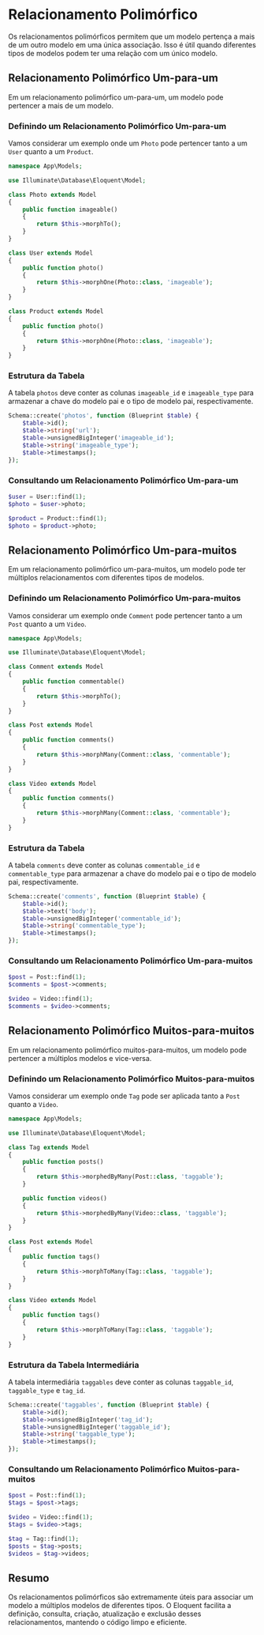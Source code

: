 # Relacionamento Polimórfico

Os relacionamentos polimórficos permitem que um modelo pertença a mais de um outro modelo em uma única associação. Isso é útil quando diferentes tipos de modelos podem ter uma relação com um único modelo.

## Relacionamento Polimórfico Um-para-um

Em um relacionamento polimórfico um-para-um, um modelo pode pertencer a mais de um modelo.

### Definindo um Relacionamento Polimórfico Um-para-um

Vamos considerar um exemplo onde um `Photo` pode pertencer tanto a um `User` quanto a um `Product`.

```php
namespace App\Models;

use Illuminate\Database\Eloquent\Model;

class Photo extends Model
{
    public function imageable()
    {
        return $this->morphTo();
    }
}

class User extends Model
{
    public function photo()
    {
        return $this->morphOne(Photo::class, 'imageable');
    }
}

class Product extends Model
{
    public function photo()
    {
        return $this->morphOne(Photo::class, 'imageable');
    }
}
```

### Estrutura da Tabela

A tabela `photos` deve conter as colunas `imageable_id` e `imageable_type` para armazenar a chave do modelo pai e o tipo de modelo pai, respectivamente.

```php
Schema::create('photos', function (Blueprint $table) {
    $table->id();
    $table->string('url');
    $table->unsignedBigInteger('imageable_id');
    $table->string('imageable_type');
    $table->timestamps();
});
```

### Consultando um Relacionamento Polimórfico Um-para-um

```php
$user = User::find(1);
$photo = $user->photo;

$product = Product::find(1);
$photo = $product->photo;
```

## Relacionamento Polimórfico Um-para-muitos

Em um relacionamento polimórfico um-para-muitos, um modelo pode ter múltiplos relacionamentos com diferentes tipos de modelos.

### Definindo um Relacionamento Polimórfico Um-para-muitos

Vamos considerar um exemplo onde `Comment` pode pertencer tanto a um `Post` quanto a um `Video`.

```php
namespace App\Models;

use Illuminate\Database\Eloquent\Model;

class Comment extends Model
{
    public function commentable()
    {
        return $this->morphTo();
    }
}

class Post extends Model
{
    public function comments()
    {
        return $this->morphMany(Comment::class, 'commentable');
    }
}

class Video extends Model
{
    public function comments()
    {
        return $this->morphMany(Comment::class, 'commentable');
    }
}
```

### Estrutura da Tabela

A tabela `comments` deve conter as colunas `commentable_id` e `commentable_type` para armazenar a chave do modelo pai e o tipo de modelo pai, respectivamente.

```php
Schema::create('comments', function (Blueprint $table) {
    $table->id();
    $table->text('body');
    $table->unsignedBigInteger('commentable_id');
    $table->string('commentable_type');
    $table->timestamps();
});
```

### Consultando um Relacionamento Polimórfico Um-para-muitos

```php
$post = Post::find(1);
$comments = $post->comments;

$video = Video::find(1);
$comments = $video->comments;
```

## Relacionamento Polimórfico Muitos-para-muitos

Em um relacionamento polimórfico muitos-para-muitos, um modelo pode pertencer a múltiplos modelos e vice-versa.

### Definindo um Relacionamento Polimórfico Muitos-para-muitos

Vamos considerar um exemplo onde `Tag` pode ser aplicada tanto a `Post` quanto a `Video`.

```php
namespace App\Models;

use Illuminate\Database\Eloquent\Model;

class Tag extends Model
{
    public function posts()
    {
        return $this->morphedByMany(Post::class, 'taggable');
    }

    public function videos()
    {
        return $this->morphedByMany(Video::class, 'taggable');
    }
}

class Post extends Model
{
    public function tags()
    {
        return $this->morphToMany(Tag::class, 'taggable');
    }
}

class Video extends Model
{
    public function tags()
    {
        return $this->morphToMany(Tag::class, 'taggable');
    }
}
```

### Estrutura da Tabela Intermediária

A tabela intermediária `taggables` deve conter as colunas `taggable_id`, `taggable_type` e `tag_id`.

```php
Schema::create('taggables', function (Blueprint $table) {
    $table->id();
    $table->unsignedBigInteger('tag_id');
    $table->unsignedBigInteger('taggable_id');
    $table->string('taggable_type');
    $table->timestamps();
});
```

### Consultando um Relacionamento Polimórfico Muitos-para-muitos

```php
$post = Post::find(1);
$tags = $post->tags;

$video = Video::find(1);
$tags = $video->tags;

$tag = Tag::find(1);
$posts = $tag->posts;
$videos = $tag->videos;
```

## Resumo

Os relacionamentos polimórficos são extremamente úteis para associar um modelo a múltiplos modelos de diferentes tipos. O Eloquent facilita a definição, consulta, criação, atualização e exclusão desses relacionamentos, mantendo o código limpo e eficiente.
